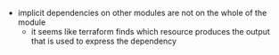 - implicit dependencies on other modules are not on the whole of the module
	- it seems like terraform finds which resource produces the output that
	is used to express the dependency

